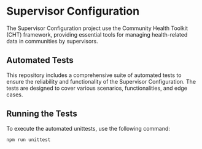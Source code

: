 # Supervisor Configuration

The Supervisor Configuration project use the Community Health Toolkit (CHT) framework, providing essential tools for managing health-related data in communities by supervisors. 

## Automated Tests

This repository includes a comprehensive suite of automated tests to ensure the reliability and functionality of the Supervisor Configuration. The tests are designed to cover various scenarios, functionalities, and edge cases.

## Running the Tests

To execute the automated unittests, use the following command:

```bash
npm run unittest 
```





